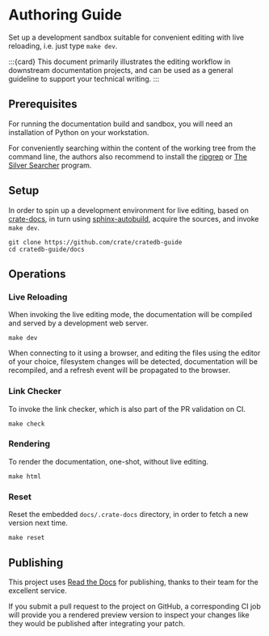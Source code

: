 # Authoring Guide

Set up a development sandbox suitable for convenient editing with live
reloading, i.e. just type `make dev`.

:::{card}
This document primarily illustrates the editing workflow in downstream
documentation projects, and can be used as a general guideline to support
your technical writing.
:::


## Prerequisites

For running the documentation build and sandbox, you will need an installation
of Python on your workstation.

For conveniently searching within the content of the working tree from the
command line, the authors also recommend to install the [ripgrep] or [The
Silver Searcher] program.


## Setup

In order to spin up a development environment for live editing, based on
[crate-docs], in turn using [sphinx-autobuild], acquire the sources, and
invoke `make dev`.

```shell
git clone https://github.com/crate/cratedb-guide
cd cratedb-guide/docs
```


## Operations

### Live Reloading
When invoking the live editing mode, the documentation will be compiled and
served by a development web server.
```shell
make dev
```
When connecting to it using a browser, and editing the files using the editor
of your choice, filesystem changes will be detected, documentation will be
recompiled, and a refresh event will be propagated to the browser.

### Link Checker
To invoke the link checker, which is also part of the PR validation on CI.
```shell
make check
```

### Rendering
To render the documentation, one-shot, without live editing.
```shell
make html
```

### Reset
Reset the embedded `docs/.crate-docs` directory, in order to fetch a new
version next time.
```shell
make reset
```


## Publishing

This project uses [Read the Docs] for publishing, thanks to their team for
the excellent service.

If you submit a pull request to the project on GitHub, a corresponding CI job
will provide you a rendered preview version to inspect your changes like they
would be published after integrating your patch.


[crate-docs]: https://github.com/crate/crate-docs
[Read the Docs]: https://about.readthedocs.com/
[ripgrep]: https://github.com/burntsushi/ripgrep
[sphinx-autobuild]: https://pypi.org/project/sphinx-autobuild/
[The Silver Searcher]: https://github.com/ggreer/the_silver_searcher
